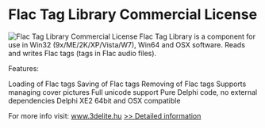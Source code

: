 # Flac Tag Library Commercial License
![Flac Tag Library Commercial License](https://mycommerce.akamaized.net/api/pimages/P300576720/BIG/300576720.PNG)
Flac Tag Library is a component for use in Win32 (9x/ME/2K/XP/Vista/W7), Win64 and OSX software.
Reads and writes Flac tags (tags in Flac audio files).

Features:

Loading of Flac tags
Saving of Flac tags
Removing of Flac tags
Supports managing cover pictures
Full unicode support
Pure Delphi code, no external dependencies
Delphi XE2 64bit and OSX compatible

For more info visit: www.3delite.hu
[>> Detailed information](https://secure.shareit.com/shareit/product.html?productid=300576720&affiliateid=200057808)